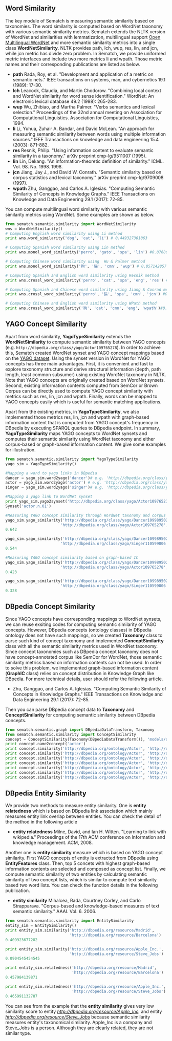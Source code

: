 
## Word Similarity

The key module of Sematch is measuring semantic similarity based on taxonomies. The word similarity is computed based on WordNet taxonomy with various semantic similarity metrics. Sematch extends the NLTK version of WordNet and similarities with lemmatization, multilingual support [Open Multilingual WordNet](http://compling.hss.ntu.edu.sg/omw/) and more semantic similarity metrics into a single class **WordNetSimilarity**. NLTK provides path, lch, wup, res, lin, and jcn, while jcn metric has divide zero problem. In Sematch, we provide uniformed metric interfaces and include two more metrics li and wpath. Those metric names and their corresponding publications are listed as below.

- **path**
Rada, Roy, et al. "Development and application of a metric on semantic nets." IEEE transactions on systems, man, and cybernetics 19.1 (1989): 17-30.
- **lch**
Leacock, Claudia, and Martin Chodorow. "Combining local context and WordNet similarity for word sense identification." WordNet: An electronic lexical database 49.2 (1998): 265-283.
- **wup**
Wu, Zhibiao, and Martha Palmer. "Verbs semantics and lexical selection." Proceedings of the 32nd annual meeting on Association for Computational Linguistics. Association for Computational Linguistics, 1994.
- **li**
Li, Yuhua, Zuhair A. Bandar, and David McLean. "An approach for measuring semantic similarity between words using multiple information sources." IEEE Transactions on knowledge and data engineering 15.4 (2003): 871-882.
- **res**
Resnik, Philip. "Using information content to evaluate semantic similarity in a taxonomy." arXiv preprint cmp-lg/9511007 (1995).
- **lin**
Lin, Dekang. "An information-theoretic definition of similarity." ICML. Vol. 98. No. 1998. 1998.
- **jcn**
Jiang, Jay J., and David W. Conrath. "Semantic similarity based on corpus statistics and lexical taxonomy." arXiv preprint cmp-lg/9709008 (1997).
- **wpath**
Zhu, Ganggao, and Carlos A. Iglesias. "Computing Semantic Similarity of Concepts in Knowledge Graphs." IEEE Transactions on Knowledge and Data Engineering 29.1 (2017): 72-85.

You can compute multilingual word similarity with various semantic similarity metrics using WordNet. Some examples are shown as below.

```python
from sematch.semantic.similarity import WordNetSimilarity
wns = WordNetSimilarity()
# Computing English word similarity using Li method
print wns.word_similarity('dog', 'cat', 'li') # 0.449327301063

# Computing Spanish word similarity using Lin method
print wns.monol_word_similarity('perro', 'gato', 'spa', 'lin') #0.876800984373

# Computing Chinese word similarity using  Wu & Palmer method
print wns.monol_word_similarity('狗', '猫', 'cmn', 'wup') # 0.857142857143

# Computing Spanish and English word similarity using Resnik method
print wns.crossl_word_similarity('perro', 'cat', 'spa', 'eng', 'res') #7.91166650904

# Computing Spanish and Chinese word similarity using Jiang & Conrad method
print wns.crossl_word_similarity('perro', '猫', 'spa', 'cmn', 'jcn') #0.31023804699

# Computing Chinese and English word similarity using WPath method
print wns.crossl_word_similarity('狗', 'cat', 'cmn', 'eng', 'wpath')#0.593666388463

```


## YAGO Concept Similarity


Apart from word similarity, **YagoTypeSimilarity** extends the **WordNetSimilarity** to compute semantic similarity between YAGO concepts (e.g. `http://dbpedia.org/class/yago/Actor109765278`). In order to achieve this, Sematch created WordNet synset and YAGO concept mappings based on the [YAGO dataset](http://www.mpi-inf.mpg.de/departments/databases-and-information-systems/research/yago-naga/yago/downloads/). Using the synset version in WordNet for YAGO concepts has three main advantages. First, it is convenient and fast to explore taxonomy structure and derive structural information (depth, path length, least common subsumer) using existing WordNet taxonomy in NLTK. Note that YAGO concepts are originally created based on WordNet synsets. Second, existing information contents computed from SemCor or Brown Corpus can be directly used to compute YAGO concept similarity with metrics such as res, lin, jcn and wpath. Finally, words can be mapped to YAGO concepts easily which is useful for semantic matching applications. 

 Apart from the existing metrics, in **YagoTypeSimilarity**, we also implemented those metrics res, lin, jcn and wpath with graph-based information content that is computed from YAGO concept's frequency in DBpedia by executing SPARQL queries to DBpedia endpoint. In summary, **YagoTypeSimilarity** maps YAGO concepts to WordNet synsets and computes their semantic similarity using WordNet taxonomy and either corpus-based or graph-based information content. We give some examples for illustration.

```python
from sematch.semantic.similarity import YagoTypeSimilarity
yago_sim = YagoTypeSimilarity()

#Mapping a word to yago links in DBpedia
dancer = yago_sim.word2yago('dancer')# e.g. 'http://dbpedia.org/class/yago/Dancer109989502'
actor = yago_sim.word2yago('actor') # e.g. 'http://dbpedia.org/class/yago/Actor109765278'
singer = yago_sim.word2yago('singer')# e.g. 'http://dbpedia.org/class/yago/Singer110599806'

#Mapping a yago link to WordNet synset
print yago_sim.yago2synset('http://dbpedia.org/class/yago/Actor109765278') 
Synset('actor.n.01')

#Measuring YAGO concept similarity through WordNet taxonomy and corpus based information content
yago_sim.yago_similarity('http://dbpedia.org/class/yago/Dancer109989502', 
                        'http://dbpedia.org/class/yago/Actor109765278', 'wpath')
0.642

yago_sim.yago_similarity('http://dbpedia.org/class/yago/Dancer109989502',
                        'http://dbpedia.org/class/yago/Singer110599806', 'wpath')
0.544

#Measuring YAGO concept similarity based on graph-based IC 
yago_sim.yago_similarity('http://dbpedia.org/class/yago/Dancer109989502', 
                        'http://dbpedia.org/class/yago/Actor109765278', 'wpath_graph')
0.423

yago_sim.yago_similarity('http://dbpedia.org/class/yago/Dancer109989502',
                        'http://dbpedia.org/class/yago/Singer110599806', 'wpath_graph')
0.328
```

## DBpedia Concept Similarity

Since YAGO concepts have corresponding mappings to WordNet synsets, we can reuse exsiting codes for computing semantic similarity of YAGO concepts. However, DBpedia concepts (ontology classes) in DBpedia ontology does not have such mappings, so we created **Taxonomy** class to parse such kind of concept taxonomy and implemented **ConceptSimilarity** class with all the semantic similarity metrics used in WordNet taxonomy. Since concept taxonomies such as DBpedia concept taxonomy does not have concept-annotated corpus like SemCor for WordNet, those semantic similarity metrics based on information contents can not be used. In order to solve this problem, we implemented graph-based information content (**GraphIC** class) relies on concept distribution in Knowledge Graph like DBpedia. For more technical details, user should refer the following article.

- Zhu, Ganggao, and Carlos A. Iglesias. "Computing Semantic Similarity of Concepts in Knowledge Graphs." IEEE Transactions on Knowledge and Data Engineering 29.1 (2017): 72-85.


Then you can parse DBpedia concept data to **Taxonomy** and **ConceptSimilarity** for computing semantic similarity between DBpedia concepts.

```python
from sematch.semantic.graph import DBpediaDataTransform, Taxonomy
from sematch.semantic.similarity import ConceptSimilarity
concept = ConceptSimilarity(Taxonomy(DBpediaDataTransform()), 'models/dbpedia_type_ic.txt')
print concept.name2concept('actor')
print concept.similarity('http://dbpedia.org/ontology/Actor', 'http://dbpedia.org/ontology/Film', 'path')
print concept.similarity('http://dbpedia.org/ontology/Actor', 'http://dbpedia.org/ontology/Film', 'wup')
print concept.similarity('http://dbpedia.org/ontology/Actor', 'http://dbpedia.org/ontology/Film', 'li')
print concept.similarity('http://dbpedia.org/ontology/Actor', 'http://dbpedia.org/ontology/Film', 'res')
print concept.similarity('http://dbpedia.org/ontology/Actor', 'http://dbpedia.org/ontology/Film', 'lin')
print concept.similarity('http://dbpedia.org/ontology/Actor', 'http://dbpedia.org/ontology/Film', 'jcn')
print concept.similarity('http://dbpedia.org/ontology/Actor', 'http://dbpedia.org/ontology/Film', 'wpath')
```


## DBpedia Entity Similarity


We provide two methods to measure entity similarity. One is **entity relatedness** which is based on DBpedia link association which mainly measures entity link overlap between entities. You can check the detail of the method in the following article

- **entity relatedness** Milne, David, and Ian H. Witten. "Learning to link with wikipedia." Proceedings of the 17th ACM conference on Information and knowledge management. ACM, 2008.
                                                    
Another one is **entity similarity** measure which is based on YAGO concept similarity. First YAGO concepts of entity is extracted from DBpedia using **EntityFeatures** class. Then, top 5 concets with highest graph-based information contents are selected and composed as concept list. Finally, we compute semantic similarity of two entities by calculating semantic similarity of two concept lists, which is similar to compute text similarity based two word lists. You can check the function details in the following publication.

- **entity similarity** Mihalcea, Rada, Courtney Corley, and Carlo Strapparava. "Corpus-based and knowledge-based measures of text semantic similarity." AAAI. Vol. 6. 2006.

```python
from sematch.semantic.similarity import EntitySimilarity
entity_sim = EntitySimilarity()
print entity_sim.similarity('http://dbpedia.org/resource/Madrid',
                            'http://dbpedia.org/resource/Barcelona')
0.409923677282

print entity_sim.similarity('http://dbpedia.org/resource/Apple_Inc.',
                            'http://dbpedia.org/resource/Steve_Jobs')
0.0904545454545

print entity_sim.relatedness('http://dbpedia.org/resource/Madrid', 
                             'http://dbpedia.org/resource/Barcelona')
0.457984139871

print entity_sim.relatedness('http://dbpedia.org/resource/Apple_Inc.',
                             'http://dbpedia.org/resource/Steve_Jobs')
0.465991132787
```

You can see from the example that the **entity similarity** gives very low similarity score to entity *http://dbpedia.org/resource/Apple_Inc.* and entity *http://dbpedia.org/resource/Steve_Jobs* because semantic similarity measures entity's taxonomical similarity. Apple_Inc is a company and Steve_Jobs is a person. Although they are clearly related, they are not similar type.



